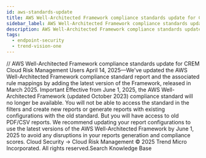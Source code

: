 ```yaml
---
id: aws-standards-update
title: AWS Well-Architected Framework compliance standards update for CREM Cloud Risk Management Users
sidebar_label: AWS Well-Architected Framework compliance standards update for CREM Cloud Risk Management Users
description: AWS Well-Architected Framework compliance standards update for CREM Cloud Risk Management Users
tags:
  - endpoint-security
  - trend-vision-one
---
```


/*<![CDATA[*/ $('#title').html($('meta[name=map-description]').attr('content')); /*]]>*/ AWS Well-Architected Framework compliance standards update for CREM Cloud Risk Management Users April 14, 2025—We've updated the AWS Well-Architected Framework compliance standard report and the associated rule mappings by adding the latest version of the Framework, released in March 2025. Important Effective from June 1, 2025, the AWS Well-Architected Framework (updated October 2023) compliance standard will no longer be available. You will not be able to access the standard in the filters and create new reports or generate reports with existing configurations with the old standard. But you will have access to old PDF/CSV reports. We recommend updating your report configurations to use the latest versions of the AWS Well-Architected Framework by June 1, 2025 to avoid any disruptions in your reports generation and compliance scores. Cloud Security → Cloud Risk Management © 2025 Trend Micro Incorporated. All rights reserved.Search Knowledge Base